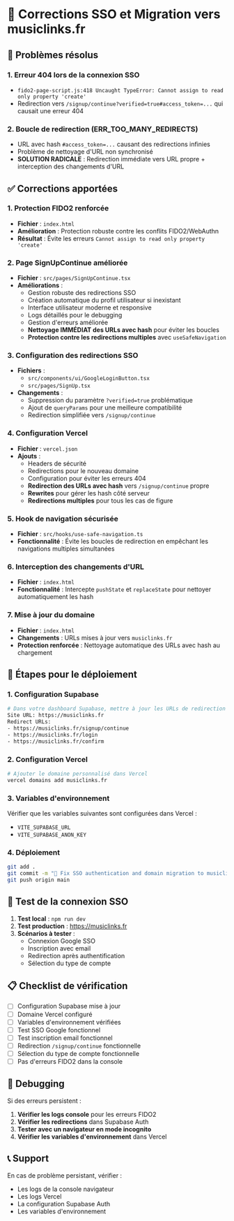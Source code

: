 # 🔧 Corrections SSO et Migration vers musiclinks.fr

## 🚨 Problèmes résolus

### 1. **Erreur 404 lors de la connexion SSO**
- `fido2-page-script.js:418 Uncaught TypeError: Cannot assign to read only property 'create'`
- Redirection vers `/signup/continue?verified=true#access_token=...` qui causait une erreur 404

### 2. **Boucle de redirection (ERR_TOO_MANY_REDIRECTS)**
- URL avec hash `#access_token=...` causant des redirections infinies
- Problème de nettoyage d'URL non synchronisé
- **SOLUTION RADICALE** : Redirection immédiate vers URL propre + interception des changements d'URL

## ✅ Corrections apportées

### 1. **Protection FIDO2 renforcée**
- **Fichier** : `index.html`
- **Amélioration** : Protection robuste contre les conflits FIDO2/WebAuthn
- **Résultat** : Évite les erreurs `Cannot assign to read only property 'create'`

### 2. **Page SignUpContinue améliorée**
- **Fichier** : `src/pages/SignUpContinue.tsx`
- **Améliorations** :
  - Gestion robuste des redirections SSO
  - Création automatique du profil utilisateur si inexistant
  - Interface utilisateur moderne et responsive
  - Logs détaillés pour le debugging
  - Gestion d'erreurs améliorée
  - **Nettoyage IMMÉDIAT des URLs avec hash** pour éviter les boucles
  - **Protection contre les redirections multiples** avec `useSafeNavigation`

### 3. **Configuration des redirections SSO**
- **Fichiers** : 
  - `src/components/ui/GoogleLoginButton.tsx`
  - `src/pages/SignUp.tsx`
- **Changements** :
  - Suppression du paramètre `?verified=true` problématique
  - Ajout de `queryParams` pour une meilleure compatibilité
  - Redirection simplifiée vers `/signup/continue`

### 4. **Configuration Vercel**
- **Fichier** : `vercel.json`
- **Ajouts** :
  - Headers de sécurité
  - Redirections pour le nouveau domaine
  - Configuration pour éviter les erreurs 404
  - **Redirection des URLs avec hash** vers `/signup/continue` propre
  - **Rewrites** pour gérer les hash côté serveur
  - **Redirections multiples** pour tous les cas de figure

### 5. **Hook de navigation sécurisée**
- **Fichier** : `src/hooks/use-safe-navigation.ts`
- **Fonctionnalité** : Évite les boucles de redirection en empêchant les navigations multiples simultanées

### 6. **Interception des changements d'URL**
- **Fichier** : `index.html`
- **Fonctionnalité** : Intercepte `pushState` et `replaceState` pour nettoyer automatiquement les hash

### 7. **Mise à jour du domaine**
- **Fichier** : `index.html`
- **Changements** : URLs mises à jour vers `musiclinks.fr`
- **Protection renforcée** : Nettoyage automatique des URLs avec hash au chargement

## 🔄 Étapes pour le déploiement

### 1. **Configuration Supabase**
```bash
# Dans votre dashboard Supabase, mettre à jour les URLs de redirection :
Site URL: https://musiclinks.fr
Redirect URLs: 
- https://musiclinks.fr/signup/continue
- https://musiclinks.fr/login
- https://musiclinks.fr/confirm
```

### 2. **Configuration Vercel**
```bash
# Ajouter le domaine personnalisé dans Vercel
vercel domains add musiclinks.fr
```

### 3. **Variables d'environnement**
Vérifier que les variables suivantes sont configurées dans Vercel :
- `VITE_SUPABASE_URL`
- `VITE_SUPABASE_ANON_KEY`

### 4. **Déploiement**
```bash
git add .
git commit -m "🔧 Fix SSO authentication and domain migration to musiclinks.fr"
git push origin main
```

## 🧪 Test de la connexion SSO

1. **Test local** : `npm run dev`
2. **Test production** : https://musiclinks.fr
3. **Scénarios à tester** :
   - Connexion Google SSO
   - Inscription avec email
   - Redirection après authentification
   - Sélection du type de compte

## 📋 Checklist de vérification

- [ ] Configuration Supabase mise à jour
- [ ] Domaine Vercel configuré
- [ ] Variables d'environnement vérifiées
- [ ] Test SSO Google fonctionnel
- [ ] Test inscription email fonctionnel
- [ ] Redirection `/signup/continue` fonctionnelle
- [ ] Sélection du type de compte fonctionnelle
- [ ] Pas d'erreurs FIDO2 dans la console

## 🐛 Debugging

Si des erreurs persistent :

1. **Vérifier les logs console** pour les erreurs FIDO2
2. **Vérifier les redirections** dans Supabase Auth
3. **Tester avec un navigateur en mode incognito**
4. **Vérifier les variables d'environnement** dans Vercel

## 📞 Support

En cas de problème persistant, vérifier :
- Les logs de la console navigateur
- Les logs Vercel
- La configuration Supabase Auth
- Les variables d'environnement 